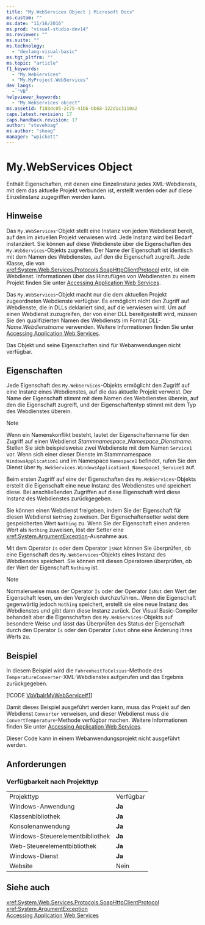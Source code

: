 ```yaml
---
title: "My.WebServices Object | Microsoft Docs"
ms.custom: ""
ms.date: "11/16/2016"
ms.prod: "visual-studio-dev14"
ms.reviewer: ""
ms.suite: ""
ms.technology: 
  - "devlang-visual-basic"
ms.tgt_pltfrm: ""
ms.topic: "article"
f1_keywords: 
  - "My.WebServices"
  - "My.MyProject.WebServices"
dev_langs: 
  - "VB"
helpviewer_keywords: 
  - "My.WebServices object"
ms.assetid: f188dc05-2c75-41b6-bb68-122d1c3110a2
caps.latest.revision: 17
caps.handback.revision: 17
author: "stevehoag"
ms.author: "shoag"
manager: "wpickett"
---
```

# My.WebServices Object
Enthält Eigenschaften, mit denen eine Einzelinstanz jedes XML\-Webdiensts, mit dem das aktuelle Projekt verbunden ist, erstellt werden oder auf diese Einzelinstanz zugegriffen werden kann.  
  
## Hinweise  
 Das `My.WebServices`\-Objekt stellt eine Instanz von jedem Webdienst bereit, auf den im aktuellen Projekt verwiesen wird.  Jede Instanz wird bei Bedarf instanziiert.  Sie können auf diese Webdienste über die Eigenschaften des `My.WebServices`\-Objekts zugreifen.  Der Name der Eigenschaft ist identisch mit dem Namen des Webdienstes, auf den die Eigenschaft zugreift.  Jede Klasse, die von <xref:System.Web.Services.Protocols.SoapHttpClientProtocol> erbt, ist ein Webdienst.  Informationen über das Hinzufügen von Webdiensten zu einem Projekt finden Sie unter [Accessing Application Web Services](../../../visual-basic/developing-apps/programming/accessing-application-web-services.md).  
  
 Das `My.WebServices`\-Objekt macht nur die dem aktuellen Projekt zugeordneten Webdienste verfügbar.  Es ermöglicht nicht den Zugriff auf Webdienste, die in DLLs deklariert sind, auf die verwiesen wird.  Um auf einen Webdienst zuzugreifen, der von einer DLL bereitgestellt wird, müssen Sie den qualifizierten Namen des Webdiensts im Format *DLL\-Name*.*Webdienstname* verwenden.  Weitere Informationen finden Sie unter [Accessing Application Web Services](../../../visual-basic/developing-apps/programming/accessing-application-web-services.md).  
  
 Das Objekt und seine Eigenschaften sind für Webanwendungen nicht verfügbar.  
  
## Eigenschaften  
 Jede Eigenschaft des `My.WebServices`\-Objekts ermöglicht den Zugriff auf eine Instanz eines Webdienstes, auf die das aktuelle Projekt verweist.  Der Name der Eigenschaft stimmt mit dem Namen des Webdienstes überein, auf den die Eigenschaft zugreift, und der Eigenschaftentyp stimmt mit dem Typ des Webdienstes überein.  
  
> [!NOTE]
>  Wenn ein Namenskonflikt besteht, lautet der Eigenschaftenname für den Zugriff auf einen Webdienst *Stammnamespace*\_*Namespace*\_*Dienstname*.  Stellen Sie sich beispielsweise zwei Webdienste mit dem Namen `Service1` vor.  Wenn sich einer dieser Dienste im Stammnamespace `WindowsApplication1` und im Namespace `Namespace1` befindet, rufen Sie den Dienst über `My.WebServices.WindowsApplication1_Namespace1_Service1` auf.  
  
 Beim ersten Zugriff auf eine der Eigenschaften des `My.WebServices`\-Objekts erstellt die Eigenschaft eine neue Instanz des Webdienstes und speichert diese.  Bei anschließenden Zugriffen auf diese Eigenschaft wird diese Instanz des Webdienstes zurückgegeben.  
  
 Sie können einen Webdienst freigeben, indem Sie der Eigenschaft für diesen Webdienst `Nothing` zuweisen.  Der Eigenschaftensetter weist dem gespeicherten Wert `Nothing` zu.  Wenn Sie der Eigenschaft einen anderen Wert als `Nothing` zuweisen, löst der Setter eine <xref:System.ArgumentException>\-Ausnahme aus.  
  
 Mit dem Operator `Is` oder dem Operator `IsNot` können Sie überprüfen, ob eine Eigenschaft des `My.WebServices`\-Objekts eines Instanz des Webdienstes speichert.  Sie können mit diesen Operatoren überprüfen, ob der Wert der Eigenschaft `Nothing` ist.  
  
> [!NOTE]
>  Normalerweise muss der Operator `Is` oder der Operator `IsNot` den Wert der Eigenschaft lesen, um den Vergleich durchzuführen..  Wenn die Eigenschaft gegenwärtig jedoch `Nothing` speichert, erstellt sie eine neue Instanz des Webdienstes und gibt dann diese Instanz zurück.  Der Visual Basic\-Compiler behandelt aber die Eigenschaften des `My.WebServices`\-Objekts auf besondere Weise und lässt das Überprüfen des Status der Eigenschaft durch den Operator `Is` oder den Operator `IsNot` ohne eine Änderung ihres Werts zu.  
  
## Beispiel  
 In diesem Beispiel wird die `FahrenheitToCelsius`\-Methode des `TemperatureConverter`\-XML\-Webdienstes aufgerufen und das Ergebnis zurückgegeben.  
  
 [!CODE [VbVbalrMyWebService#1](../CodeSnippet/VS_Snippets_VBCSharp/VbVbalrMyWebService#1)]  
  
 Damit dieses Beispiel ausgeführt werden kann, muss das Projekt auf den Webdienst `Converter` verweisen, und dieser Webdienst muss die `ConvertTemperature`\-Methode verfügbar machen.  Weitere Informationen finden Sie unter [Accessing Application Web Services](../../../visual-basic/developing-apps/programming/accessing-application-web-services.md).  
  
 Dieser Code kann in einem Webanwendungsprojekt nicht ausgeführt werden.  
  
## Anforderungen  
  
### Verfügbarkeit nach Projekttyp  
  
|||  
|-|-|  
|Projekttyp|Verfügbar|  
|Windows\-Anwendung|**Ja**|  
|Klassenbibliothek|**Ja**|  
|Konsolenanwendung|**Ja**|  
|Windows\-Steuerelementbibliothek|**Ja**|  
|Web\-Steuerelementbibliothek|**Ja**|  
|Windows\-Dienst|**Ja**|  
|Website|Nein|  
  
## Siehe auch  
 <xref:System.Web.Services.Protocols.SoapHttpClientProtocol>   
 <xref:System.ArgumentException>   
 [Accessing Application Web Services](../../../visual-basic/developing-apps/programming/accessing-application-web-services.md)
